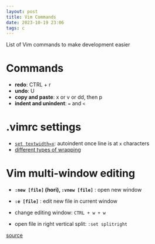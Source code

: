 ```yaml
---
layout: post
title: Vim Commands
date: 2023-10-19 23:06
tags: c
---
```


List of Vim commands to make development easier

# Commands

- **redo**: CTRL + r
- **undo**: U
- **copy and paste**: x or v or dd, then p
- **indent and unindent**: `=` and `<`

# .vimrc settings

- [`set textwidth=x`](https://stackoverflow.com/questions/3033423/vim-command-to-restructure-force-text-to-80-columns): autoindent once line is at `x` characters
- [different types of wrapping](https://stackoverflow.com/questions/36950231/auto-wrap-lines-in-vim-without-inserting-newlines)


# Vim multi-window editing

- **`:new [file]` (hori), `:vnew [file]`** : open new window
- **`:e [file]`** : edit new file in current window
- change editing window: `CTRL + w + w`

- open file in right vertical split: `:set splitright`

[source](https://www.baeldung.com/linux/vim-windows#:~:text=The%20Ctrl%2Bw%20%2Bs%20and,use%20Ctrl%2Bw%20%2Bn.)
